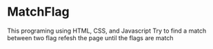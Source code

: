 # MatchFlag
This programing using HTML, CSS, and Javascript
Try to find a match between two flag
refesh the page until the flags are match

